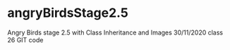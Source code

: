 # angryBirdsStage2.5
Angry Birds stage 2.5 with Class Inheritance and Images
30/11/2020 class 26 GIT code